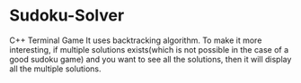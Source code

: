 # Sudoku-Solver
C++ Terminal Game
It uses backtracking algorithm.
To make it more interesting, if multiple solutions exists(which is not possible in the case of a good sudoku game) and you want to see all the solutions,
then it will display all the multiple solutions.
